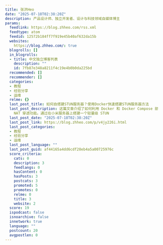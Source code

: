 ```yaml
---
title: 张洪Heo
date: "2025-07-18T02:38:20Z"
description: 产品设计师、独立开发者、设计与科技领域自媒体博主
params:
  feedlink: https://blog.zhheo.com/rss.xml
  feedtype: atom
  feedid: 12572b184ff7f919e45b40af632da15b
  websites:
    https://blog.zhheo.com/: true
  blogrolls: []
  in_blogrolls:
  - title: 中文独立博客列表
    description: ""
    id: 7fb87e348a8211f4c19e4b0b0da225bd
  recommended: []
  recommender: []
  categories:
  - 教程
  - 经验分享
  - 运维
  relme: {}
  last_post_title: 如何自搭建STUN服务器？使用Docker快速搭建STUN服务器方法
  last_post_description: 这篇文章介绍了如何利用 Docker 和 Docker Compose 部署 coturn STUN 服务器，以及实现基本的
    NAT 穿透功能。通过在小米服务器上搭建一个轻量级 STUN
  last_post_date: "2025-07-18T02:38:20Z"
  last_post_link: https://blog.zhheo.com/p/v4jy226i.html
  last_post_categories:
  - 教程
  - 经验分享
  - 运维
  last_post_language: ""
  last_post_guid: af44165a4dd6cdf28eb4a5a00725976c
  score_criteria:
    cats: 0
    description: 3
    feedlangs: 0
    hasContent: 0
    hasPosts: 3
    postcats: 3
    promoted: 5
    promotes: 0
    relme: 0
    title: 3
    website: 2
  score: 19
  ispodcast: false
  isnoarchive: false
  innetwork: true
  language: ""
  postcount: 20
  avgpostlen: 0
---
```

